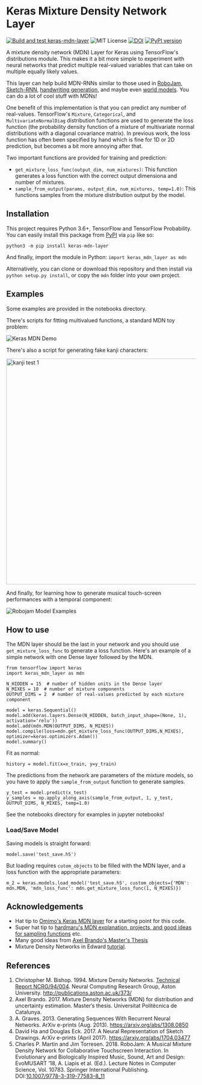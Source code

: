 # Keras Mixture Density Network Layer

[![Build and test keras-mdn-layer](https://github.com/cpmpercussion/keras-mdn-layer/actions/workflows/python-app.yml/badge.svg)](https://github.com/cpmpercussion/keras-mdn-layer/actions/workflows/python-app.yml)
![MIT License](https://img.shields.io/github/license/cpmpercussion/keras-mdn-layer.svg?style=flat)
[![DOI](https://zenodo.org/badge/137585470.svg)](https://zenodo.org/badge/latestdoi/137585470)
[![PyPI version](https://badge.fury.io/py/keras-mdn-layer.svg)](https://badge.fury.io/py/keras-mdn-layer)

A mixture density network (MDN) Layer for Keras using TensorFlow's distributions module. This makes it a bit more simple to experiment with neural networks that predict multiple real-valued variables that can take on multiple equally likely values.

This layer can help build MDN-RNNs similar to those used in [RoboJam](https://github.com/cpmpercussion/robojam), [Sketch-RNN](https://experiments.withgoogle.com/sketch-rnn-demo), [handwriting generation](https://distill.pub/2016/handwriting/), and maybe even [world models](https://worldmodels.github.io). You can do a lot of cool stuff with MDNs!

One benefit of this implementation is that you can predict any number of real-values. TensorFlow's `Mixture`, `Categorical`, and `MultivariateNormalDiag` distribution functions are used to generate the loss function (the probability density function of a mixture of multivariate normal distributions with a diagonal covariance matrix). In previous work, the loss function has often been specified by hand which is fine for 1D or 2D prediction, but becomes a bit more annoying after that.

Two important functions are provided for training and prediction:

- `get_mixture_loss_func(output_dim, num_mixtures)`: This function generates a loss function with the correct output dimensiona and number of mixtures.
- `sample_from_output(params, output_dim, num_mixtures, temp=1.0)`: This functions samples from the mixture distribution output by the model.

## Installation 

This project requires Python 3.6+, TensorFlow and TensorFlow Probability. You can easily install this package from [PyPI](https://pypi.org/project/keras-mdn-layer/) via `pip` like so:

    python3 -m pip install keras-mdn-layer

And finally, import the module in Python: `import keras_mdn_layer as mdn`

Alternatively, you can clone or download this repository and then install via `python setup.py install`, or copy the `mdn` folder into your own project.

## Examples

Some examples are provided in the notebooks directory.

There's scripts for fitting multivalued functions, a standard MDN toy problem:

<img src="https://preview.ibb.co/mZzkpd/Keras_MDN_Demo.jpg" alt="Keras MDN Demo" border="0">

There's also a script for generating fake kanji characters:

<img src="https://i.ibb.co/yFvtgkL/kanji-mdn-examples.png" alt="kanji test 1" border="0" width="600"/>

And finally, for learning how to generate musical touch-screen performances with a temporal component:

<img src="https://i.ibb.co/WpzSCV8/robojam-examples.png" alt="Robojam Model Examples" border="0">

## How to use

The MDN layer should be the last in your network and you should use `get_mixture_loss_func` to generate a loss function. Here's an example of a simple network with one Dense layer followed by the MDN.

    from tensorflow import keras
    import keras_mdn_layer as mdn

    N_HIDDEN = 15  # number of hidden units in the Dense layer
    N_MIXES = 10  # number of mixture components
    OUTPUT_DIMS = 2  # number of real-values predicted by each mixture component

    model = keras.Sequential()
    model.add(keras.layers.Dense(N_HIDDEN, batch_input_shape=(None, 1), activation='relu'))
    model.add(mdn.MDN(OUTPUT_DIMS, N_MIXES))
    model.compile(loss=mdn.get_mixture_loss_func(OUTPUT_DIMS,N_MIXES), optimizer=keras.optimizers.Adam())
    model.summary()

Fit as normal:

    history = model.fit(x=x_train, y=y_train)

The predictions from the network are parameters of the mixture models, so you have to apply the `sample_from_output` function to generate samples.

    y_test = model.predict(x_test)
    y_samples = np.apply_along_axis(sample_from_output, 1, y_test, OUTPUT_DIMS, N_MIXES, temp=1.0)

See the notebooks directory for examples in jupyter notebooks!

### Load/Save Model

Saving models is straight forward:

    model.save('test_save.h5')

But loading requires `cutom_objects` to be filled with the MDN layer, and a loss function with the appropriate parameters:

    m_2 = keras.models.load_model('test_save.h5', custom_objects={'MDN': mdn.MDN, 'mdn_loss_func': mdn.get_mixture_loss_func(1, N_MIXES)})


## Acknowledgements

- Hat tip to [Omimo's Keras MDN layer](https://github.com/omimo/Keras-MDN) for a starting point for this code.
- Super hat tip to [hardmaru's MDN explanation, projects, and good ideas for sampling functions](http://blog.otoro.net/2015/11/24/mixture-density-networks-with-tensorflow/) etc.
- Many good ideas from [Axel Brando's Master's Thesis](https://github.com/axelbrando/Mixture-Density-Networks-for-distribution-and-uncertainty-estimation)
- Mixture Density Networks in Edward [tutorial](http://edwardlib.org/tutorials/mixture-density-network).

## References

1. Christopher M. Bishop. 1994. Mixture Density Networks. [Technical Report NCRG/94/004](http://publications.aston.ac.uk/373/). Neural Computing Research Group, Aston University. http://publications.aston.ac.uk/373/
2. Axel Brando. 2017. Mixture Density Networks (MDN) for distribution and uncertainty estimation. Master’s thesis. Universitat Politècnica de Catalunya.
3. A. Graves. 2013. Generating Sequences With Recurrent Neural Networks. ArXiv e-prints (Aug. 2013). https://arxiv.org/abs/1308.0850
4. David Ha and Douglas Eck. 2017. A Neural Representation of Sketch Drawings. ArXiv e-prints (April 2017). https://arxiv.org/abs/1704.03477
5. Charles P. Martin and Jim Torresen. 2018. RoboJam: A Musical Mixture Density Network for Collaborative Touchscreen Interaction. In Evolutionary and Biologically Inspired Music, Sound, Art and Design: EvoMUSART ’18, A. Liapis et al. (Ed.). Lecture Notes in Computer Science, Vol. 10783. Springer International Publishing. DOI:[10.1007/9778-3-319-77583-8_11](http://dx.doi.org/10.1007/9778-3-319-77583-8_11)
